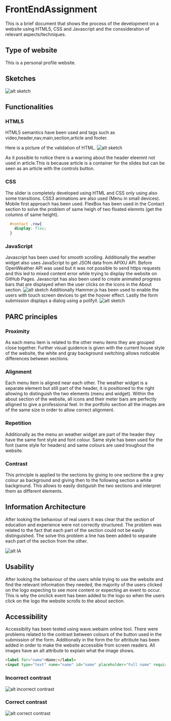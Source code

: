 # FrontEndAssignment

This is a brief document that shows the process of the development on a website using HTML5, CSS and Javascript and the conssideration of relevant aspects/techniques. 

## Type of website

This is a personal profile website.

## Sketches

![alt sketch](/images/Sketch.jpg)

## Functionalities

### HTML5

HTML5 semantics have been used and tags such as video,header,nav,main,section,article and footer.

Here is a picture of the validation of HTML.
![alt sketch](/images/validation.jpg)

As it possible to notice there is a warning about the header eleemnt not used in article.This is because article is a container for the slides but can be seen as an article with the controls button.

### CSS

The slider is completely developed using HTML and CSS only using also some transitions. CSS3 animations are also used (Menu in small devices). Mobile first approach has been used.
FlexBox has been used in the Contact section to solve the problem of same heigh of two floated elemnts (get the columns of same height). 
```css
  #contact .row{
    display: flex;
  }
```


### JavaScript

Javascript has been used for smooth scrolling. Additionally the weather widget also uses JavaScript to get JSON data from APIXU API.
Before OpenWeather API was used but it was not possible to send https requests and this led to mixed content error while trying to display the website on GitHub Pages.
Javascript has also been used to create animated progress bars that are displayed when the user clicks on the icons in the About section.
![alt sketch](/images/bar.jpg)
Additionally Hammer.js has been used to enable the users with touch screen devices to get the hoover effect.
Lastly the form submission displays a dialog using a polifyll.
![alt sketch](/images/dialog.jpg)

## PARC principles

### Proximity

As each menu item is related to the other menu items they are grouped close together. Further visual guidence is given with the current house style of the website, the white and gray background switching allows noticable differences between sections. 

### Alignment

Each menu item is aligned near each other. The weather widget is a separate element but still part of the header, it is positioned to the right allowing to distinguish the two elements (menu and widget). Within the about section of the website, all icons and their meter bars are perfectly alligned to give a professional feel. In the portfolio section all the images are of the same size in order to allow correct alignment.

### Repetition

Additionally as the menu an weather widget are part of the header they have the same font style and font colour. Same style has been used for the font (same style for headers) and same colours are used troughout the website.

### Contrast

This principle is applied to the sections by giving to one sectione the a grey colour as background and giving then to the following section a white background. This allows to easily distiguish the two sections and interpret them as different elements.

## Information Architecture

After looking the behaviour of real users it was clear that the section of education and experience were not correctly structured. The problem was related to the fact that each part of the section could not be easily distinguished. The solve this problem a line has been added to separate each part of the section from the other.

![alt IA](/images/IA.jpg)

## Usability

After looking the behaviour of the users while trying to use the website and find the relevant information they needed, the majority of the users clicked on the logo expecting to see more content or expecting an event to occur. This is why the onclick event has been added to the logo so when the users click on the logo the website scrolls to the about section.

## Accessibility 

Accessibilty has been tested using wave.webaim online tool. There were problems related to the contrast between colours of the button used in the submission of the form. Additionally in the form the for attribute has been added in order to make the website accessible from screen readers. All images have an alt attribute to explain what the image shows.

```html
<label for="name">Name:</label>
<input type="text" name="name" id="name" placeholder="Full name" required />
```

### Incorrect contrast
![alt incorrect contrast](images/btn0.jpg)

### Correct contrast
![alt correct contrast](images/btn1.jpg)
